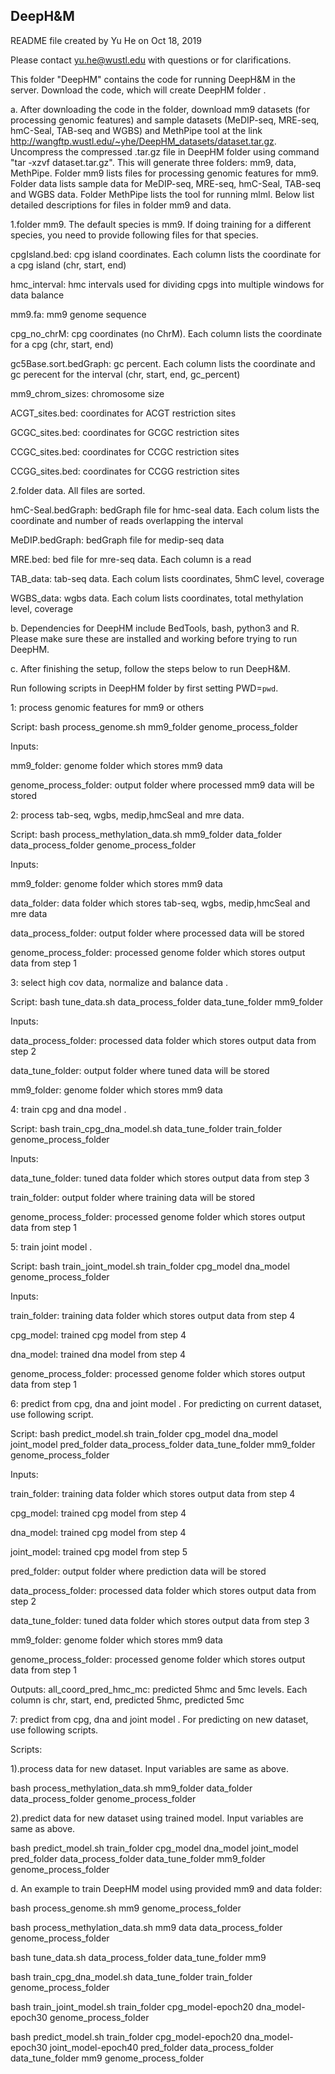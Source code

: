 ## DeepH&M

README file created by Yu He on Oct 18, 2019

Please contact yu.he@wustl.edu with questions or for clarifications.


This folder "DeepHM" contains the code for running DeepH&M in the server. Download the code, which will create DeepHM folder .


a. After downloading the code in the folder, download mm9 datasets (for processing genomic features) and sample datasets (MeDIP-seq, MRE-seq, hmC-Seal, TAB-seq and WGBS) and MethPipe tool at the link http://wangftp.wustl.edu/~yhe/DeepHM_datasets/dataset.tar.gz. Uncompress the compressed .tar.gz file in DeepHM folder using command "tar -xzvf dataset.tar.gz". This will generate three folders: mm9, data, MethPipe. Folder mm9 lists files for processing genomic features for mm9. Folder data lists sample data for MeDIP-seq, MRE-seq, hmC-Seal, TAB-seq and WGBS data. Folder MethPipe lists the tool for running mlml. Below list detailed descriptions for files in folder mm9 and data.

1.folder mm9. The default species is mm9. If doing training for a different species, you need to provide following files for that species.

cpgIsland.bed: cpg island coordinates. Each column lists the coordinate for a cpg island (chr, start, end)

hmc_interval: hmc intervals used for dividing cpgs into multiple windows for data balance

mm9.fa: mm9 genome sequence

cpg_no_chrM: cpg coordinates (no ChrM). Each column lists the coordinate for a cpg (chr, start, end)

gc5Base.sort.bedGraph: gc percent. Each column lists the coordinate and gc perecent for the interval (chr, start, end, gc_percent)

mm9_chrom_sizes: chromosome size

ACGT_sites.bed: coordinates for ACGT restriction sites

GCGC_sites.bed: coordinates for GCGC restriction sites

CCGC_sites.bed: coordinates for CCGC restriction sites

CCGG_sites.bed: coordinates for CCGG restriction sites


2.folder data. All files are sorted.

hmC-Seal.bedGraph: bedGraph file for hmc-seal data. Each colum lists the coordinate and number of reads overlapping the interval

MeDIP.bedGraph: bedGraph file for medip-seq data

MRE.bed: bed file for mre-seq data. Each column is a read

TAB_data: tab-seq data. Each colum lists coordinates, 5hmC level, coverage

WGBS_data: wgbs data. Each colum lists coordinates, total methylation level, coverage




b. Dependencies for DeepHM include BedTools, bash, python3 and R. Please make sure these are installed and working before trying to run DeepHM.




c. After finishing the setup, follow the steps below to run DeepH&M. 

Run following scripts in DeepHM folder by first setting PWD=`pwd`.


1: process genomic features for mm9 or others

Script: bash process_genome.sh mm9_folder genome_process_folder

Inputs:

mm9_folder: genome folder which stores mm9 data

genome_process_folder: output folder where processed mm9 data will be stored




2: process tab-seq, wgbs, medip,hmcSeal and mre data.

Script: bash process_methylation_data.sh mm9_folder data_folder data_process_folder genome_process_folder

Inputs:

mm9_folder: genome folder which stores mm9 data

data_folder: data folder which stores tab-seq, wgbs, medip,hmcSeal and mre data

data_process_folder: output folder where processed data will be stored  

genome_process_folder: processed genome folder which stores output data from step 1




3: select high cov data, normalize and balance data .

Script: bash tune_data.sh data_process_folder data_tune_folder mm9_folder

Inputs:

data_process_folder: processed data folder which stores output data from step 2

data_tune_folder: output folder where tuned data will be stored  

mm9_folder: genome folder which stores mm9 data




4: train cpg and dna model .

Script: bash train_cpg_dna_model.sh data_tune_folder train_folder genome_process_folder

Inputs:

data_tune_folder: tuned data folder which stores output data from step 3

train_folder: output folder where training data will be stored  

genome_process_folder: processed genome folder which stores output data from step 1



5: train joint model .

Script: bash train_joint_model.sh train_folder cpg_model dna_model genome_process_folder

Inputs:

train_folder: training data folder which stores output data from step 4

cpg_model: trained cpg model from step 4

dna_model: trained dna model from step 4  

genome_process_folder: processed genome folder which stores output data from step 1



6: predict from cpg, dna and joint model . For predicting on current dataset, use following script.

Script: bash predict_model.sh train_folder cpg_model dna_model joint_model pred_folder data_process_folder data_tune_folder mm9_folder genome_process_folder

Inputs:

train_folder: training data folder which stores output data from step 4 

cpg_model: trained cpg model from step 4 

dna_model: trained cpg model from step 4 

joint_model: trained cpg model from step 5 

pred_folder: output folder where prediction data will be stored   

data_process_folder: processed data folder which stores output data from step 2 

data_tune_folder: tuned data folder which stores output data from step 3 

mm9_folder: genome folder which stores mm9 data

genome_process_folder: processed genome folder which stores output data from step 1

Outputs:
all_coord_pred_hmc_mc: predicted 5hmc and 5mc levels. Each column is chr, start, end, predicted 5hmc, predicted 5mc



7: predict from cpg, dna and joint model . For predicting on new dataset, use following scripts.

Scripts:

1).process data for new dataset. Input variables are same as above.

bash process_methylation_data.sh mm9_folder data_folder data_process_folder genome_process_folder

2).predict data for new dataset using trained model. Input variables are same as above.

bash predict_model.sh train_folder cpg_model dna_model joint_model pred_folder data_process_folder data_tune_folder mm9_folder genome_process_folder


d. An example to train DeepHM model using provided mm9 and data folder:

bash process_genome.sh mm9 genome_process_folder

bash process_methylation_data.sh mm9 data data_process_folder genome_process_folder

bash tune_data.sh data_process_folder data_tune_folder mm9

bash train_cpg_dna_model.sh data_tune_folder train_folder genome_process_folder

bash train_joint_model.sh train_folder cpg_model-epoch20 dna_model-epoch30 genome_process_folder

bash predict_model.sh train_folder cpg_model-epoch20 dna_model-epoch30 joint_model-epoch40 pred_folder data_process_folder data_tune_folder mm9 genome_process_folder

